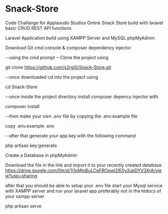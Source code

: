 # Snack-Store
Code Challange for Applaoudo Studios Online Snack Store build with laravel basic CRUD REST API functions



Laravel Application build using XAMPP Server and MySQL phpMyAdmin

Download Git cmd console & composer dependency injector

--using the cmd prompt
--Clone the project using 


git clone https://github.com/s2rgi0/Snack-Store.git


--once downloaded cd into the project using


cd Snack-Store


--once inside the project directory install composer depency injector with

composer install


--then make your own .env file by copying the .env.example file

copy .env.example .env


--after that generate your app key with the following command

php artisan key:generate



Create a Database in phpMyAdmin

Download the file in the link and import it to your recently created database
https://drive.google.com/file/d/1i1pMloBuLCpFROpwI2lE0y2ukDYV3XrA/view?usp=sharing


after that you should be able to setup your .env file 
start your Mysql service with XAMPP server
and run your laravel app preferably not in the htdocs of your xampp server 

php artisan serve






